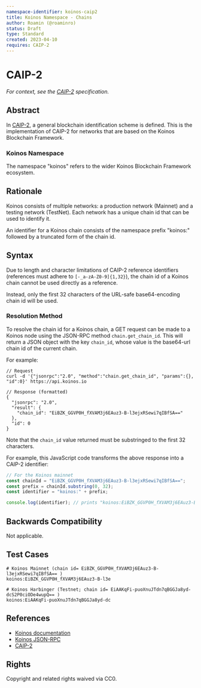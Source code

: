 ```yaml
---
namespace-identifier: koinos-caip2
title: Koinos Namespace - Chains
author: Roamin (@roaminro)
status: Draft
type: Standard
created: 2023-04-10
requires: CAIP-2
---
```


# CAIP-2

*For context, see the [CAIP-2][] specification.*

## Abstract

In [CAIP-2][], a general blockchain identification scheme is defined. This is the
implementation of CAIP-2 for networks that are based on the Koinos Blockchain Framework.

### Koinos Namespace

The namespace "koinos" refers to the wider Koinos Blockchain Framework ecosystem.

## Rationale

Koinos consists of multiple networks: a production network (Mainnet) and a
testing network (TestNet). Each network has a unique chain id that can be used to identify it.

An identifier for a Koinos chain consists of the namespace prefix "koinos:"
followed by a truncated form of the chain id.

## Syntax

Due to length and character limitations of CAIP-2 reference identifiers
(references must adhere to `[-_a-zA-Z0-9]{1,32}`), the chain id of a Koinos chain cannot be used
directly as a reference.

Instead, only the first 32 characters of the URL-safe base64-encoding chain id will be used.

### Resolution Method

To resolve the chain id for a Koinos chain, a GET request can be
made to a Koinos node using the JSON-RPC method `chain.get_chain_id`. This will return
a JSON object with the key `chain_id`, whose value is the base64-url chain id of the current chain.

For example:

```jsonc
// Request
curl -d '{"jsonrpc":"2.0", "method":"chain.get_chain_id", "params":{}, "id":0}' https://api.koinos.io

// Response (formatted)
{
  "jsonrpc": "2.0",
  "result": {
    "chain_id": "EiBZK_GGVP0H_fXVAM3j6EAuz3-B-l3ejxRSewi7qIBfSA=="
  },
  "id": 0
}
```

Note that the `chain_id` value returned must be substringed to the first 32 characters.

For example, this JavaScript code transforms the above response into a CAIP-2 identifier:

```javascript
// For the Koinos mainnet
const chainId = "EiBZK_GGVP0H_fXVAM3j6EAuz3-B-l3ejxRSewi7qIBfSA==";
const prefix = chainId.substring(0, 32);
const identifier = "koinos:" + prefix;

console.log(identifier); // prints "koinos:EiBZK_GGVP0H_fXVAM3j6EAuz3-B-l3e"

```

## Backwards Compatibility

Not applicable.

## Test Cases

```
# Koinos Mainnet (chain id= EiBZK_GGVP0H_fXVAM3j6EAuz3-B-l3ejxRSewi7qIBfSA== )
koinos:EiBZK_GGVP0H_fXVAM3j6EAuz3-B-l3e

# Koinos Harbinger (Testnet; chain id= EiAAKqFi-puoXnuJTdn7qBGGJa8yd-dcS2P0ciODe4wupQ== )
koinos:EiAAKqFi-puoXnuJTdn7qBGGJa8yd-dc
```

## References

- [Koinos documentation](https://docs.koinos.io/)
- [Koinos JSON-RPC](https://docs.koinos.io/rpc/json-rpc.html)
- [CAIP-2][]

[CAIP-2]: https://chainagnostic.org/CAIPs/caip-2

## Rights

Copyright and related rights waived via CC0.
